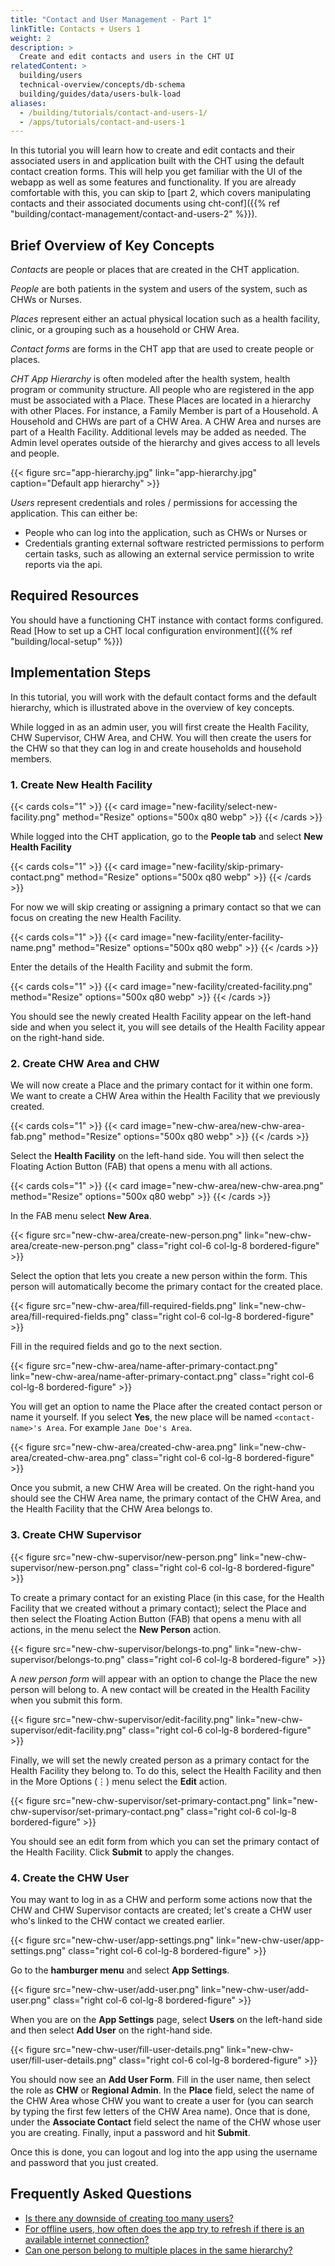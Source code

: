 ```yaml
---
title: "Contact and User Management - Part 1"
linkTitle: Contacts + Users 1
weight: 2
description: >
  Create and edit contacts and users in the CHT UI
relatedContent: >
  building/users
  technical-overview/concepts/db-schema
  building/guides/data/users-bulk-load
aliases:
  - /building/tutorials/contact-and-users-1/
  - /apps/tutorials/contact-and-users-1
---
```


In this tutorial you will learn how to create and edit contacts and their associated users in and application built with the CHT using the default contact creation forms. This will help you get familiar with the UI of the webapp as well as some features and functionality. If you are already comfortable with this, you can skip to [part 2, which covers manipulating contacts and their associated documents using cht-conf]({{% ref "building/contact-management/contact-and-users-2" %}}).

## Brief Overview of Key Concepts

_Contacts_ are people or places that are created in the CHT application.

_People_ are both patients in the system and users of the system, such as CHWs or Nurses.

_Places_ represent either an actual physical location such as a health facility, clinic, or a grouping such as a household or CHW Area.

_Contact forms_ are forms in the CHT app that are used to create people or places.

_CHT App Hierarchy_ is often modeled after the health system, health program or community structure. All people who are registered in the app must be associated with a Place. These Places are located in a hierarchy with other Places. For instance, a Family Member is part of a Household. A Household and CHWs are part of a CHW Area. A CHW Area and nurses are part of a Health Facility. Additional levels may be added as needed. The Admin level operates outside of the hierarchy and gives access to all levels and people.

{{< figure src="app-hierarchy.jpg" link="app-hierarchy.jpg" caption="Default app hierarchy" >}}

_Users_ represent credentials and roles / permissions for accessing the application. This can either be:

- People who can log into the application, such as CHWs or Nurses or
- Credentials granting external software restricted permissions to perform certain tasks, such as allowing an external service permission to write reports via the api.

## Required Resources

You should have a functioning CHT instance with contact forms configured. Read [How to set up a CHT local configuration environment]({{% ref "building/local-setup" %}})

## Implementation Steps

In this tutorial, you will work with the default contact forms and the default hierarchy, which is illustrated above in the overview of key concepts.

While logged in as an admin user, you will first create the Health Facility, CHW Supervisor, CHW Area, and CHW. You will then create the users for the CHW so that they can log in and create households and household members.

### 1. Create New Health Facility

{{< cards cols="1" >}}
{{< card image="new-facility/select-new-facility.png" method="Resize" options="500x q80 webp" >}}
{{< /cards >}}

While logged into the CHT application, go to the **People tab** and select **New Health Facility**

{{< cards cols="1" >}}
{{< card image="new-facility/skip-primary-contact.png" method="Resize" options="500x q80 webp" >}}
{{< /cards >}}

For now we will skip creating or assigning a primary contact so that we can focus on creating the new Health Facility.

{{< cards cols="1" >}}
{{< card image="new-facility/enter-facility-name.png" method="Resize" options="500x q80 webp" >}}
{{< /cards >}}

Enter the details of the Health Facility and submit the form.

{{< cards cols="1" >}}
{{< card image="new-facility/created-facility.png" method="Resize" options="500x q80 webp" >}}
{{< /cards >}}

You should see the newly created Health Facility appear on the left-hand side and when you select it, you will see details of the Health Facility appear on the right-hand side.

### 2. Create CHW Area and CHW

We will now create a Place and the primary contact for it within one form. We want to create a CHW Area within the Health Facility that we previously created.

{{< cards cols="1" >}}
{{< card image="new-chw-area/new-chw-area-fab.png" method="Resize" options="500x q80 webp" >}}
{{< /cards >}}

Select the **Health Facility** on the left-hand side. You will then select the Floating Action Button (FAB) that opens a menu with all actions.

{{< cards cols="1" >}}
{{< card image="new-chw-area/new-chw-area.png" method="Resize" options="500x q80 webp" >}}
{{< /cards >}}

In the FAB menu select **New Area**.

{{< figure src="new-chw-area/create-new-person.png" link="new-chw-area/create-new-person.png" class="right col-6 col-lg-8 bordered-figure" >}}

Select the option that lets you create a new person within the form. This person will automatically become the primary contact for the created place.

{{< figure src="new-chw-area/fill-required-fields.png" link="new-chw-area/fill-required-fields.png" class="right col-6 col-lg-8 bordered-figure" >}}

Fill in the required fields and go to the next section.

{{< figure src="new-chw-area/name-after-primary-contact.png" link="new-chw-area/name-after-primary-contact.png" class="right col-6 col-lg-8 bordered-figure" >}}

You will get an option to name the Place after the created contact person or name it yourself. If you select **Yes**, the new place will be named `<contact-name>'s Area`. For example `Jane Doe's Area`.

{{< figure src="new-chw-area/created-chw-area.png" link="new-chw-area/created-chw-area.png" class="right col-6 col-lg-8 bordered-figure" >}}

Once you submit, a new CHW Area will be created. On the right-hand you should see the CHW Area name, the primary contact of the CHW Area, and the Health Facility that the CHW Area belongs to.

### 3. Create CHW Supervisor

{{< figure src="new-chw-supervisor/new-person.png" link="new-chw-supervisor/new-person.png" class="right col-6 col-lg-8 bordered-figure" >}}

To create a primary contact for an existing Place (in this case, for the Health Facility that we created without a primary contact); select the Place and then select the Floating Action Button (FAB) that opens a menu with all actions, in the menu select the **New Person** action.

{{< figure src="new-chw-supervisor/belongs-to.png" link="new-chw-supervisor/belongs-to.png" class="right col-6 col-lg-8 bordered-figure" >}}

A _new person form_ will appear with an option to change the Place the new person will belong to. A new contact will be created in the Health Facility when you submit this form.

{{< figure src="new-chw-supervisor/edit-facility.png" link="new-chw-supervisor/edit-facility.png" class="right col-6 col-lg-8 bordered-figure" >}}

Finally, we will set the newly created person as a primary contact for the Health Facility they belong to. To do this, select the Health Facility and then in the More Options (⋮) menu select the **Edit** action.

{{< figure src="new-chw-supervisor/set-primary-contact.png" link="new-chw-supervisor/set-primary-contact.png" class="right col-6 col-lg-8 bordered-figure" >}}

You should see an edit form from which you can set the primary contact of the Health Facility. Click **Submit** to apply the changes.

### 4. Create the CHW User

You may want to log in as a CHW and perform some actions now that the CHW and CHW Supervisor contacts are created; let's create a CHW user who's linked to the CHW contact we created earlier.

{{< figure src="new-chw-user/app-settings.png" link="new-chw-user/app-settings.png" class="right col-6 col-lg-8 bordered-figure" >}}

Go to the **hamburger menu** and select **App Settings**.

{{< figure src="new-chw-user/add-user.png" link="new-chw-user/add-user.png" class="right col-6 col-lg-8 bordered-figure" >}}

When you are on the **App Settings** page, select **Users** on the left-hand side and then select **Add User** on the right-hand side.

{{< figure src="new-chw-user/fill-user-details.png" link="new-chw-user/fill-user-details.png" class="right col-6 col-lg-8 bordered-figure" >}}

You should now see an **Add User Form**. Fill in the user name, then select the role as **CHW** or **Regional Admin**. In the **Place** field, select the name of the CHW Area whose CHW you want to create a user for (you can search by typing the first few letters of the CHW Area name). Once that is done, under the **Associate Contact** field select the name of the CHW whose user you are creating. Finally, input a password and hit **Submit**.

Once this is done, you can logout and log into the app using the username and password that you just created.

## Frequently Asked Questions

- [Is there any downside of creating too many users?](https://forum.communityhealthtoolkit.org/t/is-there-any-downside-of-creating-too-many-users/531)
- [For offline users, how often does the app try to refresh if there is an available internet connection?](https://forum.communityhealthtoolkit.org/t/for-offline-users-how-often-does-the-app-try-to-refresh-if-there-is-an-available-internet-connection/503)
- [Can one person belong to multiple places in the same hierarchy?](https://forum.communityhealthtoolkit.org/t/can-one-person-belong-to-multiple-places-in-the-same-hierarchy/101)
